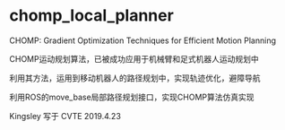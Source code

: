 # chomp_local_planner

CHOMP: Gradient Optimization Techniques for Efficient Motion Planning

CHOMP运动规划算法，已被成功应用于机械臂和足式机器人运动规划中

利用其方法，运用到移动机器人的路径规划中，实现轨迹优化，避障导航

利用ROS的move_base局部路径规划接口，实现CHOMP算法仿真实现

Kingsley
写于 CVTE 2019.4.23
